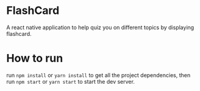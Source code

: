 # FlashCard

A react native application to help quiz you on different topics by displaying flashcard.


# How to run
run `npm install` or `yarn install` to get all the project dependencies, then run `npm start` or `yarn start` to start the dev server.
